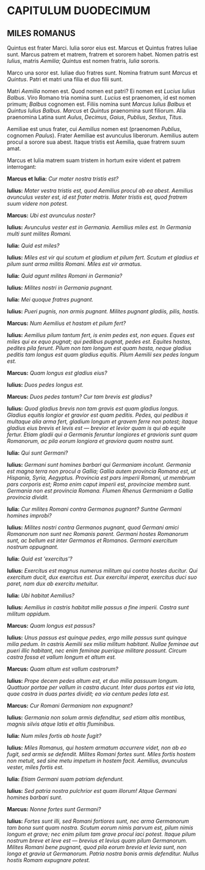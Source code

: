 # CAPITULUM DUODECIMUM  
## MILES ROMANUS  

Quintus est frater Marci. Iulia soror eius est. Marcus et Quintus fratres Iuliae sunt. Marcus patrem et matrem, fratrem et sororem habet. Nomen patris est *Iulius*, matris *Aemilia*; *Quintus* est nomen fratris, *Iulia* sororis.  

Marco una soror est. Iuliae duo fratres sunt. Nomina fratrum sunt *Marcus* et *Quintus*. Patri et matri una filia et duo filii sunt.  

Matri *Aemilia* nomen est. Quod nomen est patri? Ei nomen est *Lucius Iulius Balbus*. Viro Romano tria nomina sunt. *Lucius* est praenomen, id est nomen primum; *Balbus* cognomen est. Filiis nomina sunt *Marcus Iulius Balbus* et *Quintus Iulius Balbus*. *Marcus* et *Quintus* praenomina sunt filiorum. Alia praenomina Latina sunt *Aulus*, *Decimus*, *Gaius*, *Publius*, *Sextus*, *Titus*.  

Aemiliae est unus frater, cui *Aemilius* nomen est (praenomen *Publius*, cognomen *Paulus*). Frater Aemiliae est avunculus liberorum. Aemilius autem procul a sorore sua abest. Itaque tristis est Aemilia, quae fratrem suum amat.  

Marcus et Iulia matrem suam tristem in hortum exire vident et patrem interrogant:  

**Marcus et Iulia:** *Cur mater nostra tristis est?*  

**Iulius:** *Mater vestra tristis est, quod Aemilius procul ab ea abest. Aemilius avunculus vester est, id est frater matris. Mater tristis est, quod fratrem suum videre non potest.*  

**Marcus:** *Ubi est avunculus noster?*  

**Iulius:** *Avunculus vester est in Germania. Aemilius miles est. In Germania multi sunt milites Romani.*  

**Iulia:** *Quid est miles?*  

**Iulius:** *Miles est vir qui scutum et gladium et pilum fert. Scutum et gladius et pilum sunt arma militis Romani. Miles est vir armatus.*  

**Iulia:** *Quid agunt milites Romani in Germania?*  

**Iulius:** *Milites nostri in Germania pugnant.*  

**Iulia:** *Mei quoque fratres pugnant.*  

**Iulius:** *Pueri pugnis, non armis pugnant. Milites pugnant gladiis, pilis, hastis.*  

**Marcus:** *Num Aemilius et hastam et pilum fert?*  

**Iulius:** *Aemilius pilum tantum fert, is enim pedes est, non eques. Eques est miles qui ex equo pugnat; qui pedibus pugnat, pedes est. Equites hastas, pedites pila ferunt. Pilum non tam longum est quam hasta, neque gladius peditis tam longus est quam gladius equitis. Pilum Aemilii sex pedes longum est.*  

**Marcus:** *Quam longus est gladius eius?*  

**Iulius:** *Duos pedes longus est.*  

**Marcus:** *Duos pedes tantum? Cur tam brevis est gladius?*  

**Iulius:** *Quod gladius brevis non tam gravis est quam gladius longus. Gladius equitis longior et gravior est quam peditis. Pedes, qui pedibus it multaque alia arma fert, gladium longum et gravem ferre non potest; itaque gladius eius brevis et levis est — brevior et levior quam is qui ab equite fertur. Etiam gladii qui a Germanis feruntur longiores et gravioris sunt quam Romanorum, ac pila eorum longiora et graviora quam nostra sunt.*  

**Iulia:** *Qui sunt Germani?*  

**Iulius:** *Germani sunt homines barbari qui Germaniam incolunt. Germania est magna terra non procul a Gallia; Gallia autem provincia Romana est, ut Hispania, Syria, Aegyptus. Provincia est pars imperii Romani, ut membrum pars corporis est; Roma enim caput imperii est, provinciae membra sunt. Germania non est provincia Romana. Flumen Rhenus Germaniam a Gallia provincia dividit.*  

**Iulia:** *Cur milites Romani contra Germanos pugnant? Suntne Germani homines improbi?*  

**Iulius:** *Milites nostri contra Germanos pugnant, quod Germani amici Romanorum non sunt nec Romanis parent. Germani hostes Romanorum sunt, ac bellum est inter Germanos et Romanos. Germani exercitum nostrum oppugnant.*  

**Iulia:** *Quid est 'exercitus'?*  

**Iulius:** *Exercitus est magnus numerus militum qui contra hostes ducitur. Qui exercitum ducit, dux exercitus est. Dux exercitui imperat, exercitus duci suo paret, nam dux ab exercitu metuitur.*  

**Iulia:** *Ubi habitat Aemilius?*  

**Iulius:** *Aemilius in castris habitat mille passus a fine imperii. Castra sunt militum oppidum.*  

**Marcus:** *Quam longus est passus?*  

**Iulius:** *Unus passus est quinque pedes, ergo mille passus sunt quinque milia pedum. In castris Aemilii sex milia militum habitant. Nullae feminae aut pueri illic habitant, nec enim feminae puerique militare possunt. Circum castra fossa et vallum longum et altum est.*  

**Marcus:** *Quam altum est vallum castrorum?*  

**Iulius:** *Prope decem pedes altum est, et duo milia passuum longum. Quattuor portae per vallum in castra ducunt. Inter duas portas est via lata, quae castra in duas partes dividit; ea via centum pedes lata est.*  

**Marcus:** *Cur Romani Germaniam non expugnant?*  

**Iulius:** *Germania non solum armis defenditur, sed etiam altis montibus, magnis silvis atque latis et altis fluminibus.*  

**Iulia:** *Num miles fortis ab hoste fugit?*  

**Iulius:** *Miles Romanus, qui hostem armatum accurrere videt, non ab eo fugit, sed armis se defendit. Milites Romani fortes sunt. Miles fortis hostem non metuit, sed sine metu impetum in hostem facit. Aemilius, avunculus vester, miles fortis est.*  

**Iulia:** *Etiam Germani suam patriam defendunt.*  

**Iulius:** *Sed patria nostra pulchrior est quam illorum! Atque Germani homines barbari sunt.*  

**Marcus:** *Nonne fortes sunt Germani?*  

**Iulius:** *Fortes sunt illi, sed Romani fortiores sunt, nec arma Germanorum tam bona sunt quam nostra. Scutum eorum nimis parvum est, pilum nimis longum et grave; nec enim pilum tam grave procul iaci potest. Itaque pilum nostrum breve et leve est — brevius et levius quam pilum Germanorum. Milites Romani bene pugnant, quod pila eorum brevia et levia sunt, non longa et gravia ut Germanorum. Patria nostra bonis armis defenditur. Nullus hostis Romam expugnare potest.*  
